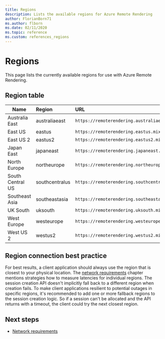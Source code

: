 ```yaml
---
title: Regions
description: Lists the available regions for Azure Remote Rendering
author: FlorianBorn71
ms.author: flborn
ms.date: 02/11/2020
ms.topic: reference
ms.custom: references_regions
---
```


# Regions

This page lists the currently available regions for use with Azure Remote Rendering.

## Region table

| Name | Region | URL |
|-----------|:-----------|:-----------|
| Australia East | australiaeast | `https://remoterendering.australiaeast.mixedreality.azure.com` |
| East US | eastus | `https://remoterendering.eastus.mixedreality.azure.com` |
| East US 2 | eastus2 | `https://remoterendering.eastus2.mixedreality.azure.com` |
| Japan East | japaneast | `https://remoterendering.japaneast.mixedreality.azure.com` |
| North Europe | northeurope | `https://remoterendering.northeurope.mixedreality.azure.com` |
| South Central US | southcentralus | `https://remoterendering.southcentralus.mixedreality.azure.com` |
| Southeast Asia | southeastasia | `https://remoterendering.southeastasia.mixedreality.azure.com` |
| UK South | uksouth | `https://remoterendering.uksouth.mixedreality.azure.com` |
| West Europe | westeurope | `https://remoterendering.westeurope.mixedreality.azure.com` |
| West US 2 | westus2 | `https://remoterendering.westus2.mixedreality.azure.com` |

## Region connection best practice

For best results, a client application should always use the region that is closest to your physical location. The [network requirements](./network-requirements.md) chapter mentions strategies how to measure latencies for individual regions.
The session creation API doesn't implicitly fall back to a different region when creation fails. To make client applications resilient to potential outages in specific regions, it's recommended to add one or more fallback regions to the session creation logic. So if a session can't be allocated and the API returns with a timeout, the client could try the next closest region.

## Next steps

* [Network requirements](./network-requirements.md)